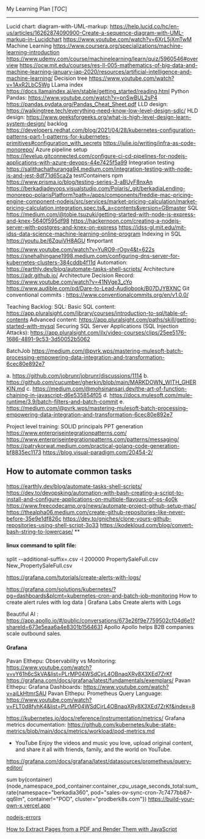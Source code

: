 My Learning Plan 
[_TOC_]

----------------------
Lucid chart:
diagram-with-UML-markup: https://help.lucid.co/hc/en-us/articles/16262874090900-Create-a-sequence-diagram-with-UML-markup-in-Lucidchart 
https://www.youtube.com/watch?v=6XrL5jXmTwM
Machine Learning 
https://www.coursera.org/specializations/machine-learning-introduction
https://www.udemy.com/course/machinelearning/learn/quiz/5960546#overview
https://ocw.mit.edu/courses/res-ll-005-mathematics-of-big-data-and-machine-learning-january-iap-2020/resources/artificial-intelligence-and-machine-learning/
Decision tree
https://www.youtube.com/watch?v=1AxR2LbC5Wg
LLama index
https://docs.llamaindex.ai/en/stable/getting_started/reading.html
Python Pandas:
https://www.youtube.com/watch?v=pnSwBUL2sP4
https://pandas.pydata.org/Pandas_Cheat_Sheet.pdf
LLD design:
https://walkingtree.tech/everything-need-know-low-level-design-sdlc/
HLD design:
https://www.geeksforgeeks.org/what-is-high-level-design-learn-system-design/
backlog
https://developers.redhat.com/blog/2021/04/28/kubernetes-configuration-patterns-part-1-patterns-for-kubernetes-primitives#configuration_with_secrets
https://julie.io/writing/infra-as-code-monorepo/
Azure pipeline setup
https://levelup.gitconnected.com/configure-ci-cd-pipelines-for-nodejs-applications-with-azure-devops-44e7425f5a99
Integration testing
https://salithachathuranga94.medium.com/integration-testing-with-node-js-and-jest-8df71d65ca2a
testContainers npm
https://www.prisma.io/blog/testing-series-3-aBUyF8nxAn
https://berkadiadevops.visualstudio.com/Polaris/_git/berkadiaLending-monorepo-polarisPlatform?path=/apps/components/freddie-mac-pricing-engine-component-nodejs/src/services/market-pricing-calculation/market-pricing-calculation.integration.spec.ts&_a=contents&version=GBmaster
SQL
https://medium.com/@tobie.tsuzuki/getting-started-with-node-js-express-and-knex-5640f595df98
https://hackernoon.com/creating-a-nodejs-server-with-postgres-and-knex-on-express
https://idss-gl.mit.edu/mit-idss-data-science-machine-learning-online-program
Indexing in SQL 
https://youtu.be/6ZquiVH8AGU ❗Important
https://www.youtube.com/watch?v=YuRO9-rOgv4&t=622s
https://snehalhingane1998.medium.com/configuring-dns-server-for-kubernetes-clusters-384cddb4f11d
Automation:
https://earthly.dev/blog/automate-tasks-shell-scripts/
Architecture
https://adr.github.io/
Architecture Decision Record: https://www.youtube.com/watch?v=41NVge3_cYo
https://www.audible.com/pd/Dare-to-Lead-Audiobook/B07DJYBXNC
Git 
conventional commits : https://www.conventionalcommits.org/en/v1.0.0/

Teaching Backlog:
SQL:
Basic SQL content: https://app.pluralsight.com/library/courses/introduction-to-sql/table-of-contents
Advanced content: https://app.pluralsight.com/paths/skill/getting-started-with-mysql
Securing SQL Server Applications (SQL Injection Attacks): https://app.pluralsight.com/ilx/video-courses/clips/25ee5176-1686-4891-9c53-3d50052b5062
 
BatchJob
https://medium.com/@pvrk.wps/mastering-mulesoft-batch-processing-empowering-data-integration-and-transformation-6cec80e892e7


a. https://github.com/jobrunr/jobrunr/discussions/1114
b. https://github.com/cucumber/gherkin/blob/main/MARKDOWN_WITH_GHERKIN.md
c. https://medium.com/@mohsinansari.dev/the-art-of-function-chaining-in-javascript-d6e535854f05
d. https://docs.mulesoft.com/mule-runtime/3.9/batch-filters-and-batch-commit
e. https://medium.com/@pvrk.wps/mastering-mulesoft-batch-processing-empowering-data-integration-and-transformation-6cec80e892e7

Project level training:
SOLID principals
PPT generation
https://www.enterpriseintegrationpatterns.com/
https://www.enterpriseintegrationpatterns.com/patterns/messaging/
https://patrykorwat.medium.com/practical-golang-code-generation-bf8835ec1173
https://blog.visual-paradigm.com/20454-2/

## How to automate common tasks

https://earthly.dev/blog/automate-tasks-shell-scripts/
https://dev.to/devopsking/automation-with-bash-creating-a-script-to-install-and-configure-applications-on-multiple-flavours-of-os-4o0k
https://www.freecodecamp.org/news/automate-project-github-setup-mac/
https://thealpha06.medium.com/create-github-repositories-like-never-before-35e9e1df826c
https://dev.to/gniches/clone-yours-github-repositories-using-shell-script-3o33
https://kodekloud.com/blog/convert-bash-string-to-lowercase/ **

#### linux command to split file:
split --additional-suffix=.csv -l 200000 PropertySaleFull.csv New_PropertySaleFull.csv

https://grafana.com/tutorials/create-alerts-with-logs/
 
https://grafana.com/solutions/kubernetes/?pg=dashboards&plcmt=kubernetes-cron-and-batch-job-monitoring
How to create alert rules with log data | Grafana Labs
Create alerts with Logs
 
Beautiful AI : https://app.apollo.io/#/public/conversations/673e26f9e7759502cf04d6e1?shareId=673e5eaa6a4e8301b1564631
Apollo
Apollo helps B2B companies scale outbound sales.


 #### Grafana 
Pavan Elthepu: Observability vs Monitoring: https://www.youtube.com/watch?v=vY61h6cSkVA&list=PLrMP04WSdCjrL4OBnaqXRy8X3XEd7ZrKf
https://grafana.com/docs/grafana/latest/fundamentals/exemplars/
Pavan Elthepu: Grafana Dashboards: https://www.youtube.com/watch?v=aiLkHtmrSAU
Pavan Elthepu: Prometheus Query Language: https://www.youtube.com/watch?v=FLT0d8fyhK4&list=PLrMP04WSdCjrL4OBnaqXRy8X3XEd7ZrKf&index=8
 
https://kubernetes.io/docs/reference/instrumentation/metrics/
Grafana metrics documentation: https://github.com/kubernetes/kube-state-metrics/blob/main/docs/metrics/workload/pod-metrics.md
 - YouTube
Enjoy the videos and music you love, upload original content, and share it all with friends, family, and the world on YouTube.
 
https://grafana.com/docs/grafana/latest/datasources/prometheus/query-editor/

sum by(container) (node_namespace_pod_container:container_cpu_usage_seconds_total:sum_rate{namespace="berkadia360", pod="sales-ov-sync-cron-7c7477bb87-qq6lm", container!="POD", cluster="prodberk8s.com"})
https://build-your-own-x.vercel.app


[nodejs-errors](https://betterstack.com/community/guides/scaling-nodejs/nodejs-errors/)

[How to Extract Pages from a PDF and Render Them with JavaScript](https://www.freecodecamp.org/news/extract-pdf-pages-render-with-javascript/)
